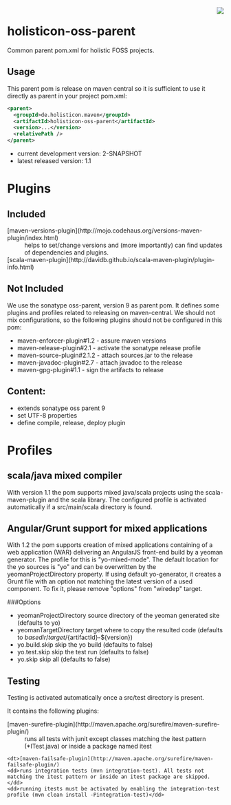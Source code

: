 <img src="https://www.holisticon.de/wp-content/uploads/2013/05/holisticon-logo-hamburg.gif" align="right" />

# holisticon-oss-parent

Common parent pom.xml for holistic FOSS projects.

## Usage

This parent pom is release on maven central so it is sufficient to use it directly as parent in your project pom.xml:

```xml
<parent>
  <groupId>de.holisticon.maven</groupId>
  <artifactId>holisticon-oss-parent</artifactId>
  <version>...</version>
  <relativePath />
</parent>
```

* current development version: 2-SNAPSHOT
* latest released version: 1.1

# Plugins

## Included

<dl>
  <dt>[maven-versions-plugin](http://mojo.codehaus.org/versions-maven-plugin/index.html)</dt>
  <dd>helps to set/change versions and (more importantly) can find updates of dependencies and plugins.</dd>
  
  <dt>[scala-maven-plugin](http://davidb.github.io/scala-maven-plugin/plugin-info.html)
</dl>

## Not Included

We use the sonatype oss-parent, version 9 as parent pom. It defines some plugins and profiles related to releasing
on maven-central. We should not mix configurations, so the following plugins should not be configured in this pom:

* maven-enforcer-plugin#1.2 - assure maven versions
* maven-release-plugin#2.1 - activate the sonatype release profile
* maven-source-plugin#2.1.2 - attach sources.jar to the release
* maven-javadoc-plugin#2.7 - attach javadoc to the release
* maven-gpg-plugin#1.1 - sign the artifacts to release

## Content:

- extends sonatype oss parent 9
- set UTF-8 properties
- define compile, release, deploy plugin

# Profiles

## scala/java mixed compiler

With version 1.1 the pom supports mixed java/scala projects using the scala-maven-plugin and the scala library.
The configured profile is activated automatically if a src/main/scala directory is found.

## Angular/Grunt support for mixed applications

With 1.2 the pom supports creation of mixed applications containing of a web application (WAR) delivering an 
AngularJS front-end build by a yeoman generator. The profile for this is "yo-mixed-mode". The default location for the yo sources is "yo" and can be overwritten by the yeomanProjectDirectory property. If using default yo-generator, it creates a Grunt file with an option not matching the latest version of a used component. To fix it, please remove "options" from "wiredep" target.

###Options

- yeomanProjectDirectory source directory of the yeoman generated site (defaults to yo)
- yeomanTargetDirectory target where to copy the resulted code (defaults to ${basedir}/target/${artifactId}-${version})
- yo.build.skip skip the yo build (defaults to false)
- yo.test.skip skip the test run (defaults to false)
- yo.skip skip all (defaults to false)

## Testing

Testing is activated automatically once a src/test directory is present.

It contains the following plugins:
 
 <dl>
    <dt>[maven-surefire-plugin](http://maven.apache.org/surefire/maven-surefire-plugin/)
    <dd>runs all tests with junit except classes matching the itest pattern (*ITest.java) or inside a package named itest</dd>
    
    <dt>[maven-failsafe-plugin](http://maven.apache.org/surefire/maven-failsafe-plugin/)
    <dd>runs integration tests (mvn integration-test). All tests not matching the itest pattern or inside an itest package are skipped.</dd>
    <dd>running itests must be activated by enabling the integration-test profile (mvn clean install -Pintegration-test)</dd>
    
    
 </dl>


